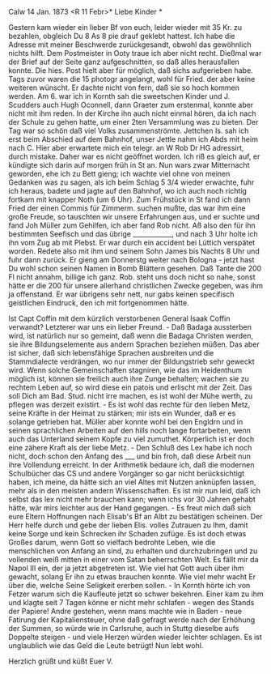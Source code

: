 Calw 14 Jan. 1873
 <R 11 Febr>*
Liebe Kinder <Sam>*

Gestern kam wieder ein lieber Bf von euch, leider wieder mit 35 Kr. zu bezahlen, obgleich Du 8 As 8 pie drauf geklebt hattest. Ich habe die Adresse mit meiner Beschwerde zurückgesandt, obwohl das gewöhnlich nichts hilft. Dem Postmeister in Ooty traue ich aber nicht recht. Dießmal war der Brief auf der Seite ganz aufgeschnitten, so daß alles herausfallen konnte. Die hies. Post hielt aber für möglich, daß sichs aufgerieben habe. Tags zuvor waren die 15 photogr angelangt, wohl für Fried. der aber keine weiteren wünscht. Er dachte nicht von fern, daß sie so hoch kommen werden. 
Am 6. war ich in Kornth sah die sweetschen Kinder und J. Scudders auch Hugh Oconnell, dann Graeter zum erstenmal, konnte aber nicht mit ihm reden. In der Kirche ihn auch nicht einmal hören, da ich nach der Schule zu gehen hatte, um einer 2ten Versammlung was zu bieten. Der Tag war so schön daß viel Volks zusammenströmte. Jettchen Is. sah ich erst beim Abschied auf dem Bahnhof, unser Jettle nahm ich Abds mit heim nach C. Hier aber erwartete mich ein telegr. an W Rob Dr HG adressirt, durch mistake. Daher war es nicht geöffnet worden. Ich riß es gleich auf, er kündigte sich darin auf morgen früh in St an. Nun wars zwar Mitternacht geworden, ehe ich zu Bett gieng; ich wachte viel ohne von meinen Gedanken was zu sagen, als ich beim Schlag 5 3/4 wieder erwachte, fuhr ich heraus, badete und jagte auf den Bahnhof, wo ich auch noch richtig fortkam mit knapper Noth (um 6 Uhr). Zum Frühstück in St fand ich dann Fried der einen Commis für Zimmerm. suchen mußte, das war ihm eine große Freude, so tauschten wir unsere Erfahrungen aus, und er suchte und fand Joh Müller zum Gehilfen, ich aber fand Rob nicht. Aß also den für ihn bestimmten Seefisch und das übrige ____________, und nach 3 Uhr holte ich ihn vom Zug ab mit Plebst. Er war durch ein accident bei Lüttich verspätet worden. Redete also mit ihm und seinem Sohn James bis Nachts 8 Uhr und fuhr dann zurück. Er gieng am Donnerstg weiter nach Bologna - jetzt hast Du wohl schon seinen Namen in Bomb Blättern gesehen. Daß Tante die 200 Fl nicht annahm, billige ich ganz. Rob. steht uns doch nicht so nahe, sonst hätte er die 200 für unsere allerhand christlichen Zwecke gegeben, was ihm ja offenstand. Er war übrigens sehr nett, nur gabs keinen specifisch geistlichen Eindruck, den ich mit fortgenommen hätte.

Ist Capt Coffin mit dem kürzlich verstorbenen General Isaak Coffin verwandt? Letzterer war uns ein lieber Freund. - Daß Badaga aussterben wird, ist natürlich nur so gemeint, daß wenn die Badaga Christen werden, sie ihre Bildungselemente aus andern Sprachen beziehen müßen. Das aber ist sicher, daß sich lebensfähige Sprachen ausbreiten und die Stammdialecte verdrängen, wo nur immer der Bildungstrieb sehr geweckt wird. Wenn solche Gemeinschaften stagniren, wie das im Heidenthum möglich ist, können sie freilich auch ihre Zunge behalten; wachen sie zu rechtem Leben auf, so wird diese ein patois und erlischt mit der Zeit. Das soll Dich am Bad. Stud. nicht irre machen, es ist wohl der Mühe werth, zu pflegen was derzeit existirt. - Es ist wohl das rechte für den lieben Metz, seine Kräfte in der Heimat zu stärken; mir ists ein Wunder, daß er es solange getrieben hat. Müller aber konnte wohl bei den Engldrn und in seinen sprachlichen Arbeiten auf den hills noch lange fortarbeiten, wenn auch das Unterland seinem Kopfe zu viel zumuthet. Körperlich ist er doch eine zähere Kraft als der liebe Metz. - Den Schluß des Lex habe ich noch nicht, doch schon den Anfang des ___ und bin froh, daß diese Arbeit nun ihre Vollendung erreicht. In der Arithmetik bedaure ich, daß die modernen Schulbücher das CS und andere Vorgänger so gar nicht berücksichtigt haben, ich meine, da hätte sich an viel Altes mit Nutzen anknüpfen lassen, mehr als in den meisten andern Wissenschaften. Es ist mir nun leid, daß ich selbst das lex nicht mehr brauchen kann; wenn ichs vor 30 Jahren gehabt hätte, wär mirs leichter aus der Hand gegangen. - Es freut mich daß sich eure Eltern Hoffnungen nach Elisab's Bf an Albt zu bestätigen scheinen. Der Herr helfe durch und gebe der lieben Elis. volles Zutrauen zu Ihm, damit keine Sorge und kein Schrecken ihr Schaden zufüge. Es ist doch etwas Großes darum, wenn Gott so vielfach bedrohte Leben, wie die menschlichen von Anfang an sind, zu erhalten und durchzubringen und zu vollenden weiß mitten in einer vom Satan beherrschten Welt. Es fällt mir da Napol III ein, der ja jetzt abgetreten ist. Wie viel hat Gott auch über ihm gewacht, solang Er ihn zu etwas brauchen konnte. Wie viel mehr wacht Er über die, welche Seine Seligkeit ererben sollen. - In Kornth hörte ich von Fetzer warum sich die Kaufleute jetzt so schwer bekehren. Einer kam zu ihm und klagte seit 7 Tagen könne er nicht mehr schlafen - wegen des Stands der Papiere! Andre gestehen, wenn mans machte wie in Baden - neue Fatirung der Kapitaliensteuer, ohne daß gefragt werde nach der Erhöhung der Summen, so würde wie in Carlsruhe, auch in Stuttg dieselbe aufs Doppelte steigen - und viele Herzen würden wieder leichter schlagen. Es ist unglaublich wie das Geld die Leute betrügt! Nun lebt wohl.

 Herzlich grüßt und küßt
 Euer V.
